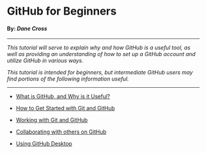 # GitHub for Beginners
#### By: *Dane Cross*

---

*This tutorial will serve to explain why and how GitHub is a useful tool, as well as providing an understanding of how to set up a GitHub account and utilize GitHub in various ways.*

*This tutorial is intended for beginners, but intermediate GitHub users may find portions of the following information useful.*

---

* [What is GitHub, and Why is it Useful?](/pages/explanation.md)

* [How to Get Started with Git and GitHub](/pages/install.md)

* [Working with Git and GitHub](/pages/workflow.md)

* [Collaborating with others on GitHub](/pages/collaboration.md)

* [Using GitHub Desktop](/pages/githubdesktop.md)
